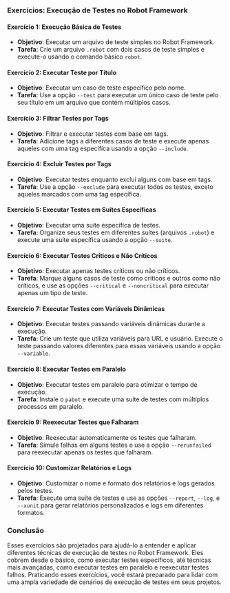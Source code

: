 ### Exercícios: Execução de Testes no Robot Framework

#### Exercício 1: Execução Básica de Testes
- **Objetivo**: Executar um arquivo de teste simples no Robot Framework.
- **Tarefa**: Crie um arquivo `.robot` com dois casos de teste simples e execute-o usando o comando básico `robot`.

#### Exercício 2: Executar Teste por Título
- **Objetivo**: Executar um caso de teste específico pelo nome.
- **Tarefa**: Use a opção `--test` para executar um único caso de teste pelo seu título em um arquivo que contém múltiplos casos.

#### Exercício 3: Filtrar Testes por Tags
- **Objetivo**: Filtrar e executar testes com base em tags.
- **Tarefa**: Adicione tags a diferentes casos de teste e execute apenas aqueles com uma tag específica usando a opção `--include`.

#### Exercício 4: Excluir Testes por Tags
- **Objetivo**: Executar testes enquanto exclui alguns com base em tags.
- **Tarefa**: Use a opção `--exclude` para executar todos os testes, exceto aqueles marcados com uma tag específica.

#### Exercício 5: Executar Testes em Suítes Específicas
- **Objetivo**: Executar uma suíte específica de testes.
- **Tarefa**: Organize seus testes em diferentes suítes (arquivos `.robot`) e execute uma suíte específica usando a opção `--suite`.

#### Exercício 6: Executar Testes Críticos e Não Críticos
- **Objetivo**: Executar apenas testes críticos ou não críticos.
- **Tarefa**: Marque alguns casos de teste como críticos e outros como não críticos, e use as opções `--critical` e `--noncritical` para executar apenas um tipo de teste.

#### Exercício 7: Executar Testes com Variáveis Dinâmicas
- **Objetivo**: Executar testes passando variáveis dinâmicas durante a execução.
- **Tarefa**: Crie um teste que utiliza variáveis para URL e usuário. Execute o teste passando valores diferentes para essas variáveis usando a opção `--variable`.

#### Exercício 8: Executar Testes em Paralelo
- **Objetivo**: Executar testes em paralelo para otimizar o tempo de execução.
- **Tarefa**: Instale o `pabot` e execute uma suíte de testes com múltiplos processos em paralelo.

#### Exercício 9: Reexecutar Testes que Falharam
- **Objetivo**: Reexecutar automaticamente os testes que falharam.
- **Tarefa**: Simule falhas em alguns testes e use a opção `--rerunfailed` para reexecutar apenas os testes que falharam.

#### Exercício 10: Customizar Relatórios e Logs
- **Objetivo**: Customizar o nome e formato dos relatórios e logs gerados pelos testes.
- **Tarefa**: Execute uma suíte de testes e use as opções `--report`, `--log`, e `--xunit` para gerar relatórios personalizados e logs em diferentes formatos.

### Conclusão

Esses exercícios são projetados para ajudá-lo a entender e aplicar diferentes técnicas de execução de testes no Robot Framework. Eles cobrem desde o básico, como executar testes específicos, até técnicas mais avançadas, como executar testes em paralelo e reexecutar testes falhos. Praticando esses exercícios, você estará preparado para lidar com uma ampla variedade de cenários de execução de testes em seus projetos.